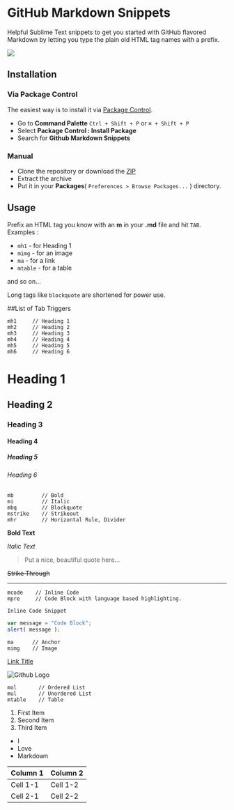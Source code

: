 # GitHub Markdown Snippets
Helpful Sublime Text snippets to get you started with GitHub flavored Markdown by letting you type the plain old HTML tag names with a prefix.

![](https://img.shields.io/badge/Version-1.1.0-brightgreen.svg)

## Installation

### Via Package Control
The easiest way is to install it via [Package Control](https://packagecontrol.io/).

- Go to **Command Palette** `Ctrl + Shift + P` or `⌘ + Shift + P`
- Select **Package Control : Install Package**
- Search for **Github Markdown Snippets**

### Manual

- Clone the repository or download the [ZIP](https://github.com/praveenpuglia/github-markdown-snippets/archive/master.zip)
- Extract the archive
- Put it in your **Packages**( `Preferences > Browse Packages...` ) directory.  

## Usage
Prefix an HTML tag you know with an **m** in your **.md** file and hit `TAB`. Examples :

- `mh1`    - for Heading 1  
- `mimg`   - for an image 
- `ma`     - for a link
- `mtable` - for a table

and so on...

Long tags like `blockquote` are shortened for power use.

##List of Tab Triggers

```
mh1     // Heading 1
mh2     // Heading 2
mh3     // Heading 3
mh4     // Heading 4
mh5     // Heading 5
mh6     // Heading 6
```
# Heading 1  
## Heading 2  
### Heading 3  
#### Heading 4  
##### Heading 5
###### Heading 6
```
mb         // Bold
mi         // Italic
mbq        // Blockquote
mstrike    // Strikeout
mhr        // Horizontal Rule, Divider
```
**Bold Text** 

*Italic Text* 

> Put a nice, beautiful
> quote here...

~~Strike Through~~ 

---

```
mcode    // Inline Code
mpre     // Code Block with language based highlighting.
```
`Inline Code Snippet`

```javascript
var message = "Code Block";
alert( message );
```

```
ma      // Anchor
mimg    // Image
```
[Link Title](Link) 

![Github Logo](https://wasin.io/wp-content/uploads/2015/05/showimage.png) 

```
mol       // Ordered List
mul       // Unordered List
mtable    // Table
```

1. First Item
2. Second Item
3. Third Item


- I
- Love
- Markdown

| Column 1 | Column 2 |
| ------------- | ------------- |
| Cell 1-1 | Cell 1-2 |
| Cell 2-1 | Cell 2-2 |







  

